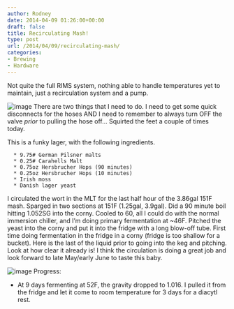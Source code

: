 ```yaml
---
author: Rodney
date: 2014-04-09 01:26:00+00:00
draft: false
title: Recirculating Mash!
type: post
url: /2014/04/09/recirculating-mash/
categories:
- Brewing
- Hardware
---
```


Not quite the full RIMS system, nothing able to handle temperatures yet to maintain, just a recirculation system and a pump.

![image](https://31.media.tumblr.com/b198dd8ce21bc2dfe55e61e730d19cf2/tumblr_inline_n3qowoHeTO1ragrro.jpg)
There are two things that I need to do. I need to get some quick disconnects for the hoses AND I need to remember to always turn OFF the valve _prior_ to pulling the hose off… Squirted the feet a couple of times today.

This is a funky lager, with the following ingredients.

	  * 9.75# German Pilsner malts
	  * 0.25# Carahells Malt
	  * 0.75oz Hersbrucher Hops (90 minutes)
	  * 0.25oz Hersbrucher Hops (10 minutes)
	  * Irish moss
	  * Danish lager yeast

I circulated the wort in the MLT for the last half hour of the 3.86gal 151F mash. Sparged in two sections at 151F (1.25gal, 3.9gal). Did a 90 minute boil hitting 1.052SG into the corny. Cooled to 60, all I could do with the normal immersion chiller, and I’m doing primary fermentation at ~46F. Pitched the yeast into the corny and put it into the fridge with a long blow-off tube. First time doing fermentation in the fridge in a corny (fridge is too shallow for a bucket). Here is the last of the liquid prior to going into the keg and pitching. Look at how clear it already is! I think the circulation is doing a great job and look forward to late May/early June to taste this baby.

![image](https://31.media.tumblr.com/7a27b457ea16575db052d3bf131e3f2d/tumblr_inline_n3qpb9gFPn1ragrro.jpg)
Progress:

- At 9 days fermenting at 52F, the gravity dropped to 1.016. I pulled it from the fridge and let it come to room temperature for 3 days for a diacytl rest.
